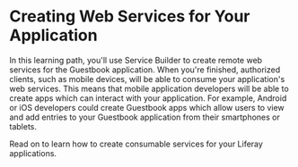 # Creating Web Services for Your Application

In this learning path, you'll use Service Builder to create remote web services
for the Guestbook application. When you're finished, authorized clients, such as
mobile devices, will be able to consume your application's web services. This
means that mobile application developers will be able to create apps which can
interact with your application. For example, Android or iOS developers could
create Guestbook apps which allow users to view and add entries to your
Guestbook application from their smartphones or tablets. 

Read on to learn how to create consumable services for your Liferay
applications. 
